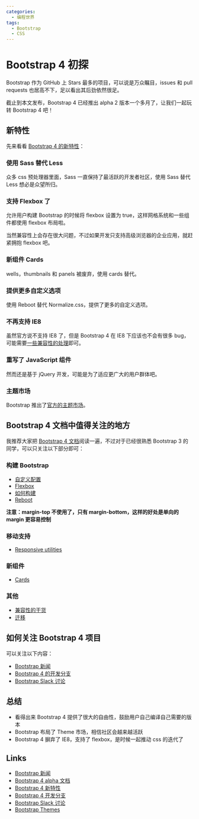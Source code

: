 ```yaml
---
categories:
  - 编程世界
tags:
  - Bootstrap
  - CSS
---
```


# Bootstrap 4 初探

Bootstrap 作为 GitHub 上 Stars 最多的项目，可以说是万众瞩目，issues 和 pull requests 也居高不下，足以看出其后劲依然很足。

截止到本文发布，Bootstrap 4 已经推出 alpha 2 版本一个多月了，让我们一起玩转 Bootstrap 4 吧！

## 新特性

先来看看 [Bootstrap 4 的新特性][bootstrap-4-alpha]：

### 使用 Sass 替代 Less

众多 css 预处理器里面，Sass 一直保持了最活跃的开发者社区，使用 Sass 替代 Less 想必是众望所归。

### 支持 Flexbox 了

允许用户构建 Bootstrap 的时候将 flexbox 设置为 true，这样网格系统和一些组件都使用 flexbox 布局啦。

当然兼容性上会存在很大问题，不过如果开发只支持高级浏览器的企业应用，就赶紧拥抱 flexbox 吧。

### 新组件 Cards

wells，thumbnails 和 panels 被废弃，使用 cards 替代。

### 提供更多自定义选项

使用 Reboot 替代 Normalize.css，提供了更多的自定义选项。

### 不再支持 IE8

虽然官方说不支持 IE8 了，但是 Bootstrap 4 在 IE8 下应该也不会有很多 bug，可能需要[一些兼容性的处理][browsers-devices]即可。

### 重写了 JavaScript 组件

然而还是基于 jQuery 开发，可能是为了适应更广大的用户群体吧。

### 主题市场

Bootstrap 推出了[官方的主题市场][themes]。

## Bootstrap 4 文档中值得关注的地方

我推荐大家把 [Bootstrap 4 文档][docs]阅读一遍，不过对于已经很熟悉 Bootstrap 3 的同学，可以只关注以下部分即可：

### 构建 Bootstrap

- [自定义配置](http://v4-alpha.getbootstrap.com/getting-started/options/)
- [Flexbox](http://v4-alpha.getbootstrap.com/getting-started/flexbox/)
- [如何构建](http://v4-alpha.getbootstrap.com/getting-started/build-tools/)
- [Reboot](http://v4-alpha.getbootstrap.com/content/reboot/)

**注意：margin-top 不使用了，只有 margin-bottom，这样的好处是单向的 margin 更容易控制**

### 移动支持

- [Responsive utilities](http://v4-alpha.getbootstrap.com/layout/responsive-utilities/)

### 新组件

- [Cards](http://v4-alpha.getbootstrap.com/components/card/)

### 其他

- [兼容性的干货](http://v4-alpha.getbootstrap.com/getting-started/browsers-devices/)
- [迁移](http://v4-alpha.getbootstrap.com/migration/)

## 如何关注 Bootstrap 4 项目

可以关注以下内容：

- [Bootstrap 新闻][news]
- [Bootstrap 4 的开发分支][dev]
- [Bootstrap Slack 讨论][slack]

## 总结

- 看得出来 Bootstrap 4 提供了很大的自由性，鼓励用户自己编译自己需要的版本
- Bootstrap 布局了 Theme 市场，相信社区会越来越活跃
- Bootstrap 4 摒弃了 IE8，支持了 flexbox，是时候一起推动 css 的迭代了

## Links

- [Bootstrap 新闻][news]
- [Bootstrap 4 alpha 文档][docs]
- [Bootstrap 4 新特性][bootstrap-4-alpha]
- [Bootstrap 4 开发分支][dev]
- [Bootstrap Slack 讨论][slack]
- [Bootstrap Themes][themes]

[bootstrap-4-alpha]: http://blog.getbootstrap.com/2015/08/19/bootstrap-4-alpha/
[browsers-devices]: http://v4-alpha.getbootstrap.com/getting-started/browsers-devices/
[themes]: http://themes.getbootstrap.com/
[docs]: http://v4-alpha.getbootstrap.com/
[dev]: https://github.com/twbs/bootstrap/tree/v4-dev
[slack]: https://bootstrap-slack.herokuapp.com/
[news]: http://blog.getbootstrap.com/
